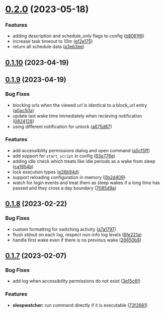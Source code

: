 # [0.2.0](https://github.com/iloveitaly/hyper-focus/compare/v0.1.10...v0.2.0) (2023-05-18)


### Features

* adding description and schedule_only flags to config ([b8061f6](https://github.com/iloveitaly/hyper-focus/commit/b8061f6b291352787d04c3aef99f2cfd759037ba))
* increase task timeout to 10m ([ef2e175](https://github.com/iloveitaly/hyper-focus/commit/ef2e175b0cbe3f0976d5d415e7f975f3bcdc5e7f))
* return all schedule data ([a3eb3ee](https://github.com/iloveitaly/hyper-focus/commit/a3eb3ee257c31c824e79cf6d5af891547c7fe67c))



## [0.1.10](https://github.com/iloveitaly/hyper-focus/compare/v0.1.9...v0.1.10) (2023-04-19)



## [0.1.9](https://github.com/iloveitaly/hyper-focus/compare/v0.1.8...v0.1.9) (2023-04-19)


### Bug Fixes

* blocking urls when the viewed url is identical to a block_url entry ([a0ac50a](https://github.com/iloveitaly/hyper-focus/commit/a0ac50a50e43a465d19a64e2222b3032fcb4836e))
* update last wake time immediately when recieving notification ([0824128](https://github.com/iloveitaly/hyper-focus/commit/0824128736f655460d01bab29232fed407762d96))
* using different notification for unlock ([a675d87](https://github.com/iloveitaly/hyper-focus/commit/a675d873c746976e90e001ebf03d2f3fef09a07a))


### Features

* add accessibility permissions dialog and open command ([a5cf5ff](https://github.com/iloveitaly/hyper-focus/commit/a5cf5ff1ffe86e19e4e1fa9c65924124c86c7854))
* add support for `start_script` in config ([63e776e](https://github.com/iloveitaly/hyper-focus/commit/63e776ea53fefb7ec92259ae26dceb4df4378508))
* adding idle check which treats like idle periods as a wake from sleep ([ca1954b](https://github.com/iloveitaly/hyper-focus/commit/ca1954b8f9fec54aacc8a642fdbd743fa7ef1dc6))
* lock execution types ([e26b94d](https://github.com/iloveitaly/hyper-focus/commit/e26b94d986b2b09413b3f39a9193f94de8b4d6c4))
* support reloading configuration in memory ([0b2d409](https://github.com/iloveitaly/hyper-focus/commit/0b2d409cac11988a490811cabd96a52274fe261e))
* watch for login events and treat them as sleep wakes if a long time has passed and they cross a day boundary ([7085d9a](https://github.com/iloveitaly/hyper-focus/commit/7085d9a94ec167e2fb265d9abf2566bdd5719a20))



## [0.1.8](https://github.com/iloveitaly/hyper-focus/compare/v0.1.7...v0.1.8) (2023-02-22)


### Bug Fixes

* custom formatting for switching activity ([a7a1797](https://github.com/iloveitaly/hyper-focus/commit/a7a17971c04d45a37a41d2b2c6ec11499727d8f5))
* flush stdout on each log, respect non-info log levels ([6fe221a](https://github.com/iloveitaly/hyper-focus/commit/6fe221a9354c9bf82b7baa24dfb7b43226d03914))
* handle first wake even if there is no previous wake ([26650b8](https://github.com/iloveitaly/hyper-focus/commit/26650b82d0a3c7bade22da5ced62f018ee94a243))



## [0.1.7](https://github.com/iloveitaly/hyper-focus/compare/v0.1.6...v0.1.7) (2023-02-07)


### Bug Fixes

* add log when accessibility permissions do not exist ([3e15c6f](https://github.com/iloveitaly/hyper-focus/commit/3e15c6fb822f56b8dd2887695cdf8a0aaa7590c9))


### Features

* **sleepwatcher:** run command directly if it is executable ([73f2681](https://github.com/iloveitaly/hyper-focus/commit/73f26817d547762ac6c8cf1ad15dd7e61e55708e))



